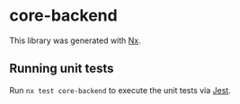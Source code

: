# core-backend

This library was generated with [Nx](https://nx.dev).

## Running unit tests

Run `nx test core-backend` to execute the unit tests via [Jest](https://jestjs.io).
